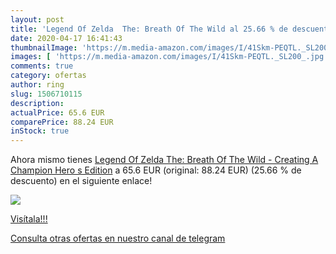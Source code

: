 ```yaml
---
layout: post
title: 'Legend Of Zelda  The: Breath Of The Wild al 25.66 % de descuento'
date: 2020-04-17 16:41:43
thumbnailImage: 'https://m.media-amazon.com/images/I/41Skm-PEQTL._SL200_.jpg'
images: [ 'https://m.media-amazon.com/images/I/41Skm-PEQTL._SL200_.jpg' ]
comments: true
category: ofertas
author: ring
slug: 1506710115
description:
actualPrice: 65.6 EUR
comparePrice: 88.24 EUR
inStock: true
---
```


Ahora mismo tienes [Legend Of Zelda  The: Breath Of The Wild - Creating A Champion Hero s Edition](https://www.amazon.com/dp/1506710115/?tag=redken08-20) a 65.6 EUR (original: 88.24 EUR) (25.66 %  de descuento) en el siguiente enlace!

[![](https://m.media-amazon.com/images/I/41Skm-PEQTL._SL200_.jpg)](https://www.amazon.com/dp/1506710115/?tag=redken08-20)

[Visítala!!!](https://www.amazon.com/dp/1506710115/?tag=redken08-20)

[Consulta otras ofertas en nuestro canal de telegram](https://t.me/s/ofertas25)
